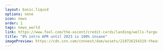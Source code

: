 ```yaml
---
layout: basic.liquid
options: none
icon: news
order: 1
tags: news_world
link: https://www.fool.com/the-ascent/credit-cards/landing/wells-fargo-reflect-review/?utm_site=theascent&utm_campaign=ta-cc-co-cnn-welref-ron-5-hp-sfpb&utm_medium=cpc&utm_source=cnn
title: "0% intro APR until 2023 is 100% insane"
imagePreview: https://cdn.cnn.com/cnnnext/dam/assets/210726154319-theascent-bluecard-video-synd-2.jpg
---
```


